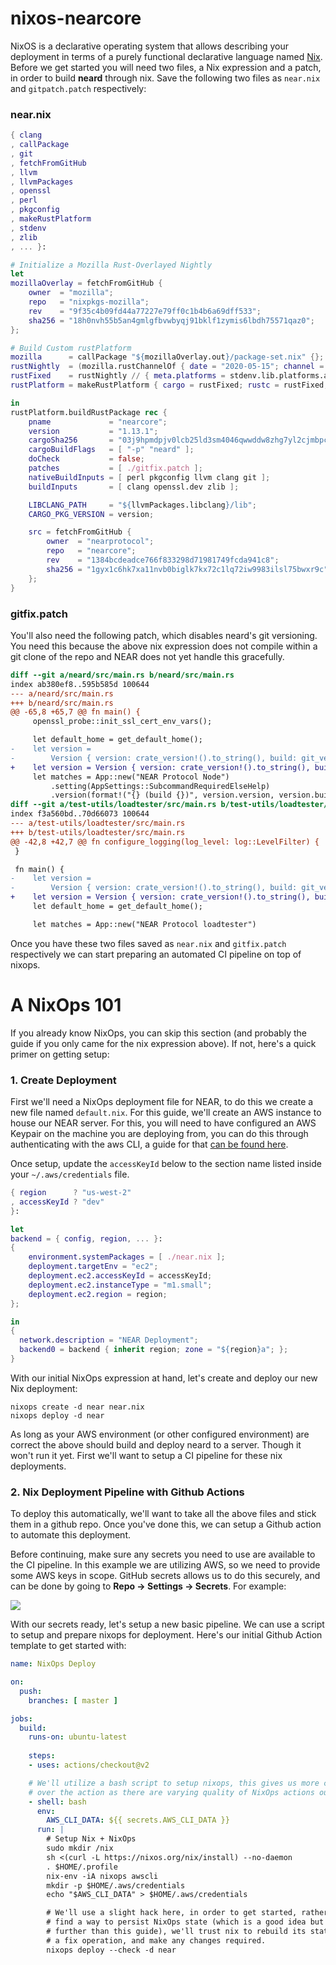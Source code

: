 # nixos-nearcore

NixOS is a declarative operating system that allows describing your deployment
in terms of a purely functional declarative language named [Nix][]. Before we 
get started you will need two files, a Nix expression and a patch, in order to 
build **neard** through nix. Save the following two files as `near.nix` and 
`gitpatch.patch` respectively:

### near.nix

```nix
{ clang
, callPackage
, git
, fetchFromGitHub
, llvm
, llvmPackages
, openssl
, perl
, pkgconfig
, makeRustPlatform
, stdenv
, zlib
, ... }:

# Initialize a Mozilla Rust-Overlayed Nightly
let
mozillaOverlay = fetchFromGitHub {
    owner  = "mozilla";
    repo   = "nixpkgs-mozilla";
    rev    = "9f35c4b09fd44a77227e79ff0c1b4b6a69dff533";
    sha256 = "18h0nvh55b5an4gmlgfbvwbyqj91bklf1zymis6lbdh75571qaz0";
};

# Build Custom rustPlatform
mozilla      = callPackage "${mozillaOverlay.out}/package-set.nix" {};
rustNightly  = (mozilla.rustChannelOf { date = "2020-05-15"; channel = "nightly"; }).rust;
rustFixed    = rustNightly // { meta.platforms = stdenv.lib.platforms.all; };
rustPlatform = makeRustPlatform { cargo = rustFixed; rustc = rustFixed; };

in
rustPlatform.buildRustPackage rec {
    pname             = "nearcore";
    version           = "1.13.1";
    cargoSha256       = "03j9hpmdpjv0lcb25ld3sm4046qwwddw8zhg7yl2cjmbpcclf6g3";
    cargoBuildFlags   = [ "-p" "neard" ];
    doCheck           = false;
    patches           = [ ./gitfix.patch ];
    nativeBuildInputs = [ perl pkgconfig llvm clang git ];
    buildInputs       = [ clang openssl.dev zlib ];

    LIBCLANG_PATH     = "${llvmPackages.libclang}/lib";
    CARGO_PKG_VERSION = version;

    src = fetchFromGitHub {
        owner  = "nearprotocol";
        repo   = "nearcore";
        rev    = "1384bcdeadce766f833298d71981749fcda941c8";
        sha256 = "1gyx1c6hk7xa11nvb0biglk7kx72c1lq72iw9983ilsl75bwxr9c";
    };
}
```

### gitfix.patch

You'll also need the following patch, which disables neard's git versioning. You
need this because the above nix expression does not compile within a git clone
of the repo and NEAR does not yet handle this gracefully.

```patch
diff --git a/neard/src/main.rs b/neard/src/main.rs
index ab380ef8..595b585d 100644
--- a/neard/src/main.rs
+++ b/neard/src/main.rs
@@ -65,8 +65,7 @@ fn main() {
     openssl_probe::init_ssl_cert_env_vars();

     let default_home = get_default_home();
-    let version =
-        Version { version: crate_version!().to_string(), build: git_version!().to_string() };
+    let version = Version { version: crate_version!().to_string(), build: "00000000".to_string() };
     let matches = App::new("NEAR Protocol Node")
         .setting(AppSettings::SubcommandRequiredElseHelp)
         .version(format!("{} (build {})", version.version, version.build).as_str())
diff --git a/test-utils/loadtester/src/main.rs b/test-utils/loadtester/src/main.rs
index f3a560bd..70d66073 100644
--- a/test-utils/loadtester/src/main.rs
+++ b/test-utils/loadtester/src/main.rs
@@ -42,8 +42,7 @@ fn configure_logging(log_level: log::LevelFilter) {
 }

 fn main() {
-    let version =
-        Version { version: crate_version!().to_string(), build: git_version!().to_string() };
+    let version = Version { version: crate_version!().to_string(), build: "00000000".to_string() };
     let default_home = get_default_home();

     let matches = App::new("NEAR Protocol loadtester")
```

Once you have these two files saved as `near.nix` and `gitfix.patch` 
respectively we can start preparing an automated CI pipeline on top of nixops.

# A NixOps 101

If you already know NixOps, you can skip this section (and probably the guide
if you only came for the nix expression above). If not, here's a quick primer
on getting setup:

### 1. Create Deployment

First we'll need a NixOps deployment file for NEAR, to do this we create a new
file named `default.nix`. For this guide, we'll create an AWS instance to house
our NEAR server. For this, you will need to have configured an AWS Keypair on
the machine you are deploying from, you can do this through authenticating with
the aws CLI, a guide for that [can be found here](https://docs.aws.amazon.com/cli/latest/userguide/cli-configure-quickstart.html).

Once setup, update the `accessKeyId` below to the section name listed inside
your `~/.aws/credentials` file.

```nix
{ region      ? "us-west-2"
, accessKeyId ? "dev"
}:

let
backend = { config, region, ... }:
{
    environment.systemPackages = [ ./near.nix ];
    deployment.targetEnv = "ec2";
    deployment.ec2.accessKeyId = accessKeyId;
    deployment.ec2.instanceType = "m1.small";
    deployment.ec2.region = region;
};

in
{
  network.description = "NEAR Deployment";
  backend0 = backend { inherit region; zone = "${region}a"; };
}
```

With our initial NixOps expression at hand, let's create and deploy our new Nix
deployment:

```
nixops create -d near near.nix 
nixops deploy -d near
```

As long as your AWS environment (or other configured environment) are correct
the above should build and deploy neard to a server. Though it won't run it
yet. First we'll want to setup a CI pipeline for these nix deployments.

### 2. Nix Deployment Pipeline with Github Actions

To deploy this automatically, we'll want to take all the above files and stick
them in a github repo. Once you've done this, we can setup a Github action to
automate this deployment.

Before continuing, make sure any secrets you need to use are available to the
CI pipeline. In this example we are utilizing AWS, so we need to provide some
AWS keys in scope. GitHub secrets allows us to do this securely, and can be
done by going to **Repo -> Settings -> Secrets**. For example:

![](https://user-images.githubusercontent.com/158967/94892510-598c0c80-0474-11eb-9c20-08b5278cdfa2.png)

With our secrets ready, let's setup a new basic pipeline. We can use a script to
setup and prepare nixops for deployment. Here's our initial Github Action 
template to get started with:

```yml
name: NixOps Deploy

on:
  push:
    branches: [ master ]

jobs:
  build:
    runs-on: ubuntu-latest
    
    steps:
    - uses: actions/checkout@v2

    # We'll utilize a bash script to setup nixops, this gives us more control
    # over the action as there are varying quality of NixOps actions out there.
    - shell: bash
      env:
        AWS_CLI_DATA: ${{ secrets.AWS_CLI_DATA }}
      run: |
        # Setup Nix + NixOps
        sudo mkdir /nix
        sh <(curl -L https://nixos.org/nix/install) --no-daemon
        . $HOME/.profile
        nix-env -iA nixops awscli
        mkdir -p $HOME/.aws/credentials
        echo "$AWS_CLI_DATA" > $HOME/.aws/credentials

        # We'll use a slight hack here, in order to get started, rather than
        # find a way to persist NixOps state (which is a good idea but a step
        # further than this guide), we'll trust nix to rebuild its state through
        # a fix operation, and make any changes required.
        nixops deploy --check -d near
```

[Nix]: https://nixos.org
